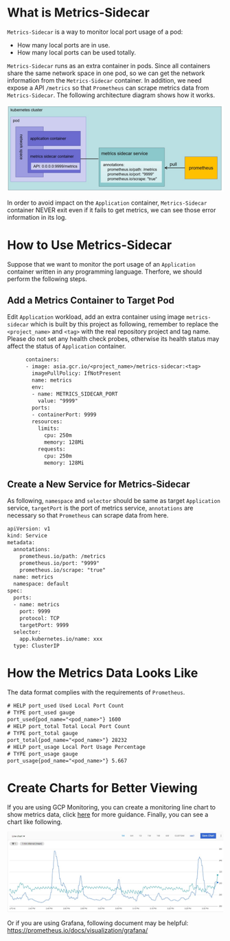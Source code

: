 # What is Metrics-Sidecar

`Metrics-Sidecar` is a way to monitor local port usage of a pod:
- How many local ports are in use.
- How many local ports can be used totally.

`Metrics-Sidecar` runs as an extra container in pods. Since all containers share the same network space in one pod, so we can get the network information from the `Metrics-Sidecar` container. In addition, we need expose a API `/metrics` so that `Prometheus` can scrape metrics data from `Metrics-Sidecar`. The following architecture diagram shows how it works.

![image](static/architecture_diagram.jpg)

In order to avoid impact on the `Application` container, `Metrics-Sidecar` container NEVER exit even if it fails to get metrics, we can see those error information in its log.

# How to Use Metrics-Sidecar

Suppose that we want to monitor the port usage of an `Application` container written in any programming language. Therfore, we should perform the following steps.

## Add a Metrics Container to Target Pod

Edit `Application` workload, add an extra container using image `metrics-sidecar` which is built by this project as following, remember to replace the `<project_name>` and `<tag>` with the real repository project and tag name. Please do not set any health check probes, otherwise its health status may affect the status of `Application` container.

```
      containers:
      - image: asia.gcr.io/<project_name>/metrics-sidecar:<tag>
        imagePullPolicy: IfNotPresent
        name: metrics
        env:
        - name: METRICS_SIDECAR_PORT
          value: "9999"
        ports:
        - containerPort: 9999
        resources:
          limits:
            cpu: 250m
            memory: 128Mi
          requests:
            cpu: 250m
            memory: 128Mi
```

## Create a New Service for Metrics-Sidecar

As following, `namespace` and `selector` should be same as target `Application` service, `targetPort` is the port of metrics service, `annotations` are necessary so that `Prometheus` can scrape data from here.

```
apiVersion: v1
kind: Service
metadata:
  annotations:
    prometheus.io/path: /metrics
    prometheus.io/port: "9999"
    prometheus.io/scrape: "true"
  name: metrics
  namespace: default
spec:
  ports:
  - name: metrics
    port: 9999
    protocol: TCP
    targetPort: 9999
  selector:
    app.kubernetes.io/name: xxx
  type: ClusterIP
```

# How the Metrics Data Looks Like

The data format complies with the requirements of `Prometheus`.

```
# HELP port_used Used Local Port Count
# TYPE port_used gauge
port_used{pod_name="<pod_name>"} 1600
# HELP port_total Total Local Port Count
# TYPE port_total gauge
port_total{pod_name="<pod_name>"} 28232
# HELP port_usage Local Port Usage Percentage
# TYPE port_usage gauge
port_usage{pod_name="<pod_name>"} 5.667
```

# Create Charts for Better Viewing

If you are using GCP Monitoring, you can create a monitoring line chart to show metrics data, click [here](https://cloud.google.com/monitoring/charts/metrics-explorer) for more guidance. Finally, you can see a chart like following.

![image](static/chart.jpg)

Or if you are using Grafana, following document may be helpful: https://prometheus.io/docs/visualization/grafana/

